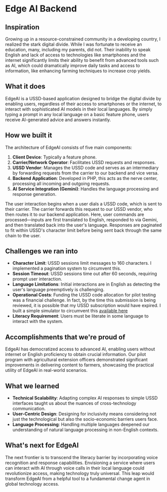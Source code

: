# Edge AI Backend

## Inspiration
Growing up in a resource-constrained community in a developing country, I realized the stark digital divide. While I was fortunate to receive an education, many, including my parents, did not. Their inability to speak English and lack of access to technologies like smartphones and the internet significantly limits their ability to benefit from advanced tools such as AI, which could dramatically improve daily tasks and access to information, like enhancing farming techniques to increase crop yields.

## What it does
EdgeAI is a USSD-based application designed to bridge the digital divide by enabling users, regardless of their access to smartphones or the internet, to interact with sophisticated AI models in their local languages. By simply typing a prompt in any local language on a basic feature phone, users receive AI-generated advice and answers instantly.

## How we built it
The architecture of EdgeAI consists of five main components:
1. **Client Device**: Typically a feature phone.
2. **Carrier/Network Operator**: Facilitates USSD requests and responses.
3. **USSD Vendor**: Manages the USSD code and serves as an intermediary by forwarding requests from the carrier to our backend and vice versa.
4. **Backend Application**: Developed in PHP, this acts as the nerve center, processing all incoming and outgoing requests.
5. **AI Service Integration (Gemini)**: Handles the language processing and response generation.

The user interaction begins when a user dials a USSD code, which is sent to their carrier. The carrier forwards this request to our USSD vendor, who then routes it to our backend application. Here, user commands are processed—inputs are first translated to English, responded to via Gemini, and then translated back into the user's language. Responses are paginated to fit within USSD's character limit before being sent back through the same chain to the user.

## Challenges we ran into
- **Character Limit**: USSD sessions limit messages to 160 characters. I implemented a pagination system to circumvent this.
- **Session Timeout**: USSD sessions time out after 60 seconds, requiring prompt user interaction.
- **Language Limitations**: Initial interactions are in English as detecting the user's language preemptively is challenging.
- **Operational Costs**: Funding the USSD code allocation for pilot testing was a financial challenge. In fact, by the time this submission is being reviewed, it is possible that my USSD subscription would have expired. I built a simple simulator to circumvent this [available here](https://edge.mardillu.com)
- **Literacy Requirement**: Users must be literate in some language to interact with the system.

## Accomplishments that we're proud of
EdgeAI has democratized access to advanced AI, enabling users without internet or English proficiency to obtain crucial information. Our pilot program with agricultural extension officers demonstrated significant improvements in delivering content to farmers, showcasing the practical utility of EdgeAI in real-world scenarios.

## What we learned
- **Technical Scalability**: Adapting complex AI responses to simple USSD interfaces taught us about the nuances of cross-technology communication.
- **User-Centric Design**: Designing for inclusivity means considering not just the technological but also the socio-economic barriers users face.
- **Language Processing**: Handling multiple languages deepened our understanding of natural language processing in non-English contexts.

## What's next for EdgeAI
The next frontier is to transcend the literacy barrier by incorporating voice recognition and response capabilities. Envisioning a service where users can interact with AI through voice calls in their local language could revolutionize access, making technology truly universal. This leap would transform EdgeAI from a helpful tool to a fundamental change agent in global technology access.
